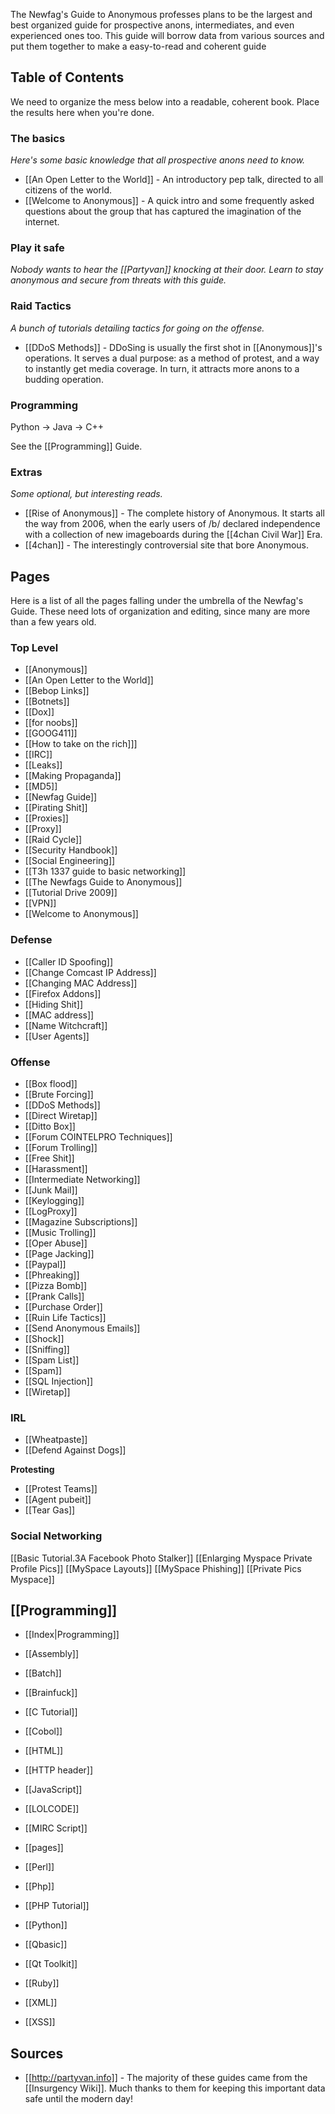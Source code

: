 The Newfag's Guide to Anonymous professes plans to be the largest and best organized guide for prospective anons, intermediates, and even experienced ones too. This guide will borrow data from various sources and put them together to make a easy-to-read and coherent guide

## Table of Contents

We need to organize the mess below into a readable, coherent book. Place the results here when you're done.

### The basics

*Here's some basic knowledge that all prospective anons need to know.*

* [[An Open Letter to the World]] - An introductory pep talk, directed to all citizens of the world.
* [[Welcome to Anonymous]] - A quick intro and some frequently asked questions about the group that has captured the imagination of the internet.

### Play it safe

*Nobody wants to hear the [[Partyvan]] knocking at their door. Learn to stay anonymous and secure from threats with this guide.*

### Raid Tactics

*A bunch of tutorials detailing tactics for going on the offense.*

* [[DDoS Methods]] - DDoSing is usually the first shot in [[Anonymous]]'s operations. It serves a dual purpose: as a method of protest, and a way to instantly get media coverage. In turn, it attracts more anons to a budding operation.

### Programming

Python -> Java -> C++

See the [[Programming]] Guide.

### Extras

*Some optional, but interesting reads.*

* [[Rise of Anonymous]] - The complete history of Anonymous. It starts all the way from 2006, when the early users of /b/ declared independence with a collection of new imageboards during the [[4chan Civil War]] Era.
* [[4chan]] - The interestingly controversial site that bore Anonymous.

## Pages

Here is a list of all the pages falling under the umbrella of the Newfag's Guide. These need lots of organization and editing, since many are more than a few years old.

### Top Level

* [[Anonymous]]
* [[An Open Letter to the World]]
* [[Bebop Links]]
* [[Botnets]]
* [[Dox]]
* [[for noobs]]
* [[GOOG411]]
* [[How to take on the rich]]]
* [[IRC]]
* [[Leaks]]
* [[Making Propaganda]]
* [[MD5]]
* [[Newfag Guide]]
* [[Pirating Shit]]
* [[Proxies]]
* [[Proxy]]
* [[Raid Cycle]]
* [[Security Handbook]]
* [[Social Engineering]]
* [[T3h 1337 guide to basic networking]]
* [[The Newfags Guide to Anonymous]]
* [[Tutorial Drive 2009]]
* [[VPN]]
* [[Welcome to Anonymous]]

### Defense

* [[Caller ID Spoofing]]
* [[Change Comcast IP Address]]
* [[Changing MAC Address]]
* [[Firefox Addons]]
* [[Hiding Shit]]
* [[MAC address]]
* [[Name Witchcraft]]
* [[User Agents]]

### Offense

* [[Box flood]]
* [[Brute Forcing]]
* [[DDoS Methods]]
* [[Direct Wiretap]]
* [[Ditto Box]]
* [[Forum COINTELPRO Techniques]]
* [[Forum Trolling]]
* [[Free Shit]]
* [[Harassment]]
* [[Intermediate Networking]]
* [[Junk Mail]]
* [[Keylogging]]
* [[LogProxy]]
* [[Magazine Subscriptions]]
* [[Music Trolling]]
* [[Oper Abuse]]
* [[Page Jacking]]
* [[Paypal]]
* [[Phreaking]]
* [[Pizza Bomb]]
* [[Prank Calls]]
* [[Purchase Order]]
* [[Ruin Life Tactics]]
* [[Send Anonymous Emails]]
* [[Shock]]
* [[Sniffing]]
* [[Spam List]]
* [[Spam]]
* [[SQL Injection]]
* [[Wiretap]]

### IRL

* [[Wheatpaste]]
* [[Defend Against Dogs]]

**Protesting**

* [[Protest Teams]]
* [[Agent pubeit]]
* [[Tear Gas]]

### Social Networking

[[Basic Tutorial.3A Facebook Photo Stalker]]
[[Enlarging Myspace Private Profile Pics]]
[[MySpace Layouts]]
[[MySpace Phishing]]
[[Private Pics Myspace]]

## [[Programming]]

* [[Index|Programming]]

* [[Assembly]]
* [[Batch]]
* [[Brainfuck]]
* [[C Tutorial]]
* [[Cobol]]
* [[HTML]]
* [[HTTP header]]
* [[JavaScript]]
* [[LOLCODE]]
* [[MIRC Script]]
* [[pages]]
* [[Perl]]
* [[Php]]
* [[PHP Tutorial]]
* [[Python]]
* [[Qbasic]]
* [[Qt Toolkit]]
* [[Ruby]]
* [[XML]]
* [[XSS]]

## Sources

* [[http://partyvan.info]] - The majority of these guides came from the [[Insurgency Wiki]]. Much thanks to them for keeping this important data safe until the modern day!

